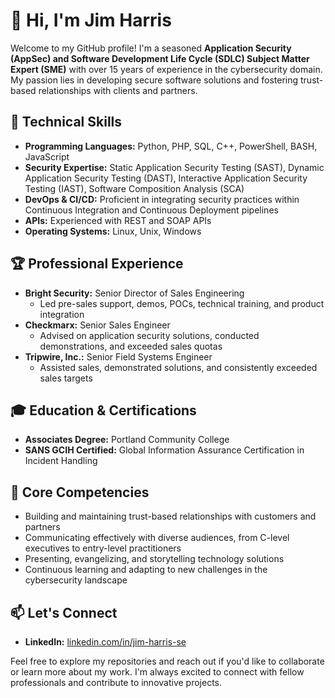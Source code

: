 # 👋 Hi, I'm Jim Harris

Welcome to my GitHub profile! I'm a seasoned **Application Security (AppSec) and Software Development Life Cycle (SDLC) Subject Matter Expert (SME)** with over 15 years of experience in the cybersecurity domain. My passion lies in developing secure software solutions and fostering trust-based relationships with clients and partners.

## 🔧 Technical Skills

- **Programming Languages:** Python, PHP, SQL, C++, PowerShell, BASH, JavaScript
- **Security Expertise:** Static Application Security Testing (SAST), Dynamic Application Security Testing (DAST), Interactive Application Security Testing (IAST), Software Composition Analysis (SCA)
- **DevOps & CI/CD:** Proficient in integrating security practices within Continuous Integration and Continuous Deployment pipelines
- **APIs:** Experienced with REST and SOAP APIs
- **Operating Systems:** Linux, Unix, Windows

## 🏆 Professional Experience

- **Bright Security:** Senior Director of Sales Engineering
  - Led pre-sales support, demos, POCs, technical training, and product integration
- **Checkmarx:** Senior Sales Engineer
  - Advised on application security solutions, conducted demonstrations, and exceeded sales quotas
- **Tripwire, Inc.:** Senior Field Systems Engineer
  - Assisted sales, demonstrated solutions, and consistently exceeded sales targets

## 🎓 Education & Certifications

- **Associates Degree:** Portland Community College
- **SANS GCIH Certified:** Global Information Assurance Certification in Incident Handling

## 🌟 Core Competencies

- Building and maintaining trust-based relationships with customers and partners
- Communicating effectively with diverse audiences, from C-level executives to entry-level practitioners
- Presenting, evangelizing, and storytelling technology solutions
- Continuous learning and adapting to new challenges in the cybersecurity landscape

## 📫 Let's Connect
- **LinkedIn:** [linkedin.com/in/jim-harris-se](https://www.linkedin.com/in/jim-harris-se)

Feel free to explore my repositories and reach out if you'd like to collaborate or learn more about my work. I'm always excited to connect with fellow professionals and contribute to innovative projects.
